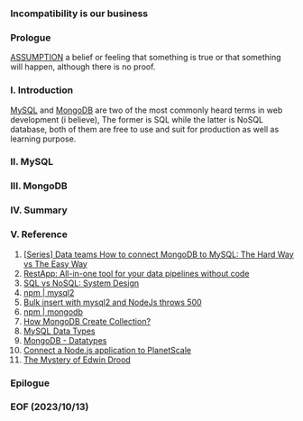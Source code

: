 ### Incompatibility is our business

### Prologue
[ASSUMPTION](https://www.oxfordlearnersdictionaries.com/definition/english/assumption?q=assumptions) a belief or feeling that something is true or that something will happen, although there is no proof. 

### I. Introduction
[MySQL](https://www.mysql.com/) and [MongoDB](https://www.mongodb.com/) are two of the most commonly heard terms in web development (i believe), The former is SQL while the latter is NoSQL database, both of them are free to use and suit for production as well as learning purpose. 

### II. MySQL

### III. MongoDB

### IV. Summary 


### V. Reference
1. [[Series] Data teams How to connect MongoDB to MySQL: The Hard Way vs The Easy Way](https://restapp.io/blog/mongodb-to-mysql/#Method_2_A_Simpler_Approach_Utilizing_RestApp_to_Transfer_Data_from_MongoDB_to_MySQL)
2. [RestApp: All-in-one tool for your data pipelines without code](https://restapp.io/)
3. [SQL vs NoSQL: System Design](https://restapp.io/learn/sql-vs-nosql-system-design)
4. [npm | mysql2](https://www.npmjs.com/package/mysql2)
5. [Bulk insert with mysql2 and NodeJs throws 500](https://stackoverflow.com/questions/67672322/bulk-insert-with-mysql2-and-nodejs-throws-500)
6. [npm | mongodb](https://www.npmjs.com/package/mongodb)
7. [How MongoDB Create Collection?](https://www.knowledgehut.com/blog/web-development/mongodb-create-collection)
08. [MySQL Data Types](https://www.w3schools.com/mysql/mysql_datatypes.asp)
09. [MongoDB - Datatypes](https://www.tutorialspoint.com/mongodb/mongodb_datatype.htm)
10. [Connect a Node.js application to PlanetScale](https://planetscale.com/docs/tutorials/connect-nodejs-app)
11. [The Mystery of Edwin Drood](https://www.gutenberg.org/files/564/564-h/564-h.htm)

### Epilogue 


### EOF (2023/10/13)